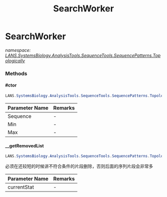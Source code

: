 ﻿---
title: SearchWorker
---

# SearchWorker
_namespace: [LANS.SystemsBiology.AnalysisTools.SequenceTools.SequencePatterns.Topologically](N-LANS.SystemsBiology.AnalysisTools.SequenceTools.SequencePatterns.Topologically.html)_



### Methods

#### #ctor
```csharp
LANS.SystemsBiology.AnalysisTools.SequenceTools.SequencePatterns.Topologically.SearchWorker.#ctor(LANS.SystemsBiology.SequenceModel.I_PolymerSequenceModel,System.Int32,System.Int32)
```


|Parameter Name|Remarks|
|--------------|-------|
|Sequence|-|
|Min|-|
|Max|-|


#### __getRemovedList
```csharp
LANS.SystemsBiology.AnalysisTools.SequenceTools.SequencePatterns.Topologically.SearchWorker.__getRemovedList(Microsoft.VisualBasic.List{System.String}@)
```
必须在还较短的时候讲不符合条件的片段删除，否则后面的序列片段会非常多

|Parameter Name|Remarks|
|--------------|-------|
|currentStat|-|





